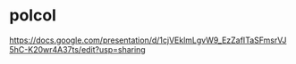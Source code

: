 # polcol

https://docs.google.com/presentation/d/1cjVEklmLgvW9_EzZafITaSFmsrVJ5hC-K20wr4A37ts/edit?usp=sharing
